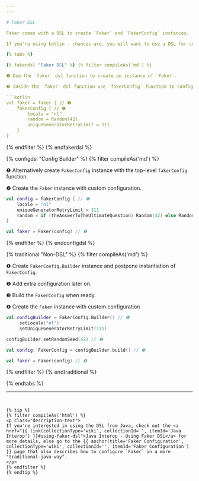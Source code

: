 ```yaml
---
---

# Faker DSL

Faker comes with a DSL to create `Faker` and `FakerConfig` instances.

If you're using kotlin - chances are, you will want to use a DSL for creating and configuring `Faker` instances. An exception to this could be if you want to postpone creating the `FakerConfig` instance to a later point, in which case check out the "Non-DSL" way of configuring `Faker`s.

{% tabs %}

{% fakerdsl "Faker DSL" %} {% filter compileAs('md') %}

❶ Use the `faker` dsl function to create an instance of `Faker`.

❷ Inside the `faker` dsl function use `fakerConfig` function to configure this instance of `Faker`.

```kotlin
val faker = faker { // ❶
    fakerConfig { // ❷
        locale = "nl"
        random = Random(42)
        uniqueGeneratorRetryLimit = 111
    }
}
```

{% endfilter %} {% endfakerdsl %}

{% configdsl "Config Builder" %} {% filter compileAs('md') %}

❶ Alternatively create `FakerConfig` instance with the top-level `fakerConfig` function.

❷ Create the `Faker` instance with custom configuration.

```kotlin
val config = fakerConfig { // ❶
    locale = "nl"
    uniqueGeneratorRetryLimit = 111
    random = if (theAnswerToTheUltimateQuestion) Random(42) else Random()
}

val faker = Faker(config) // ❷
```

{% endfilter %} {% endconfigdsl %}

{% traditional "Non-DSL" %} {% filter compileAs('md') %}

❶ Create `FakerConfig.Builder` instance and postpone instantiation of `FakerConfig`.

❷ Add extra configuration later on.

❸ Build the `FakerConfig` when ready.

❹ Create the `Faker` instance with custom configuration

```kotlin
val configBuilder = FakerConfig.Builder() // ❶
    .setLocale("nl")
    .setUniqueGeneratorRetryLimit(111)

configBuilder.setRandomSeed(42) // ❷

val config: FakerConfig = configBuilder.build() // ❸

val faker = Faker(config) // ❹
```

{% endfilter %} {% endtraditional %}

{% endtabs %}

---
```


{% tip %}
{% filter compileAs('html') %}
<p class="description-text">
If you're interested in using the DSL from Java, check out the <a href="{{ link(collectionType='wiki', collectionId='', itemId='Java Interop') }}#using-faker-dsl">Java Interop - Using Faker DSL</a> for more details, else go to the {{ anchor(title='Faker Configuration', collectionType='wiki', collectionId='', itemId='Faker Configuration') }} page that also describes how to configure `Faker` in a more "traditional-java-way".
</p>
{% endfilter %}
{% endtip %}
